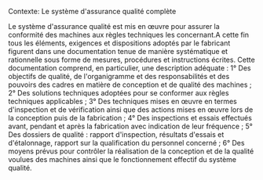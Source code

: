 Contexte: Le système d'assurance qualité complète

Le système d'assurance qualité est mis en œuvre pour assurer la conformité des machines aux règles techniques les concernant.A cette fin tous les éléments, exigences et dispositions adoptés par le fabricant figurent dans une documentation tenue de manière systématique et rationnelle sous forme de mesures, procédures et instructions écrites. Cette documentation comprend, en particulier, une description adéquate : 1° Des objectifs de qualité, de l'organigramme et des responsabilités et des pouvoirs des cadres en matière de conception et de qualité des machines ; 2° Des solutions techniques adoptées pour se conformer aux règles techniques applicables ; 3° Des techniques mises en œuvre en termes d'inspection et de vérification ainsi que des actions mises en œuvre lors de la conception puis de la fabrication ; 4° Des inspections et essais effectués avant, pendant et après la fabrication avec indication de leur fréquence ; 5° Des dossiers de qualité : rapport d'inspection, résultats d'essais et d'étalonnage, rapport sur la qualification du personnel concerné ; 6° Des moyens prévus pour contrôler la réalisation de la conception et de la qualité voulues des machines ainsi que le fonctionnement effectif du système qualité.